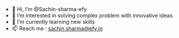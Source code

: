 - 👋 Hi, I’m @Sachin-sharma-efy
- 👀 I’m interested in solving complex problem with innovative ideas
- 🌱 I’m currently learning new skills 
- 📫 Reach me : sachin.sharma@efy.in 

<!---
Sachin-sharma-efy/Sachin-sharma-efy is a ✨ special ✨ repository because its `README.md` (this file) appears on your GitHub profile.
You can click the Preview link to take a look at your changes.
--->
